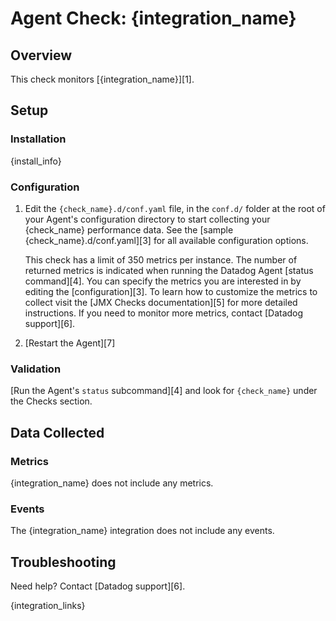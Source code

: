 # Agent Check: {integration_name}

## Overview

This check monitors [{integration_name}][1].

## Setup

### Installation

{install_info}

### Configuration

1. Edit the `{check_name}.d/conf.yaml` file, in the `conf.d/` folder at the root of your
   Agent's configuration directory to start collecting your {check_name} performance data.
   See the [sample {check_name}.d/conf.yaml][3] for all available configuration options.

   This check has a limit of 350 metrics per instance. The number of returned metrics is indicated when running the Datadog Agent [status command][4].
   You can specify the metrics you are interested in by editing the [configuration][3].
   To learn how to customize the metrics to collect visit the [JMX Checks documentation][5] for more detailed instructions.
   If you need to monitor more metrics, contact [Datadog support][6].

2. [Restart the Agent][7]

### Validation

[Run the Agent's `status` subcommand][4] and look for `{check_name}` under the Checks section.

## Data Collected

### Metrics

{integration_name} does not include any metrics.

### Events

The {integration_name} integration does not include any events.

## Troubleshooting

Need help? Contact [Datadog support][6].


{integration_links}

